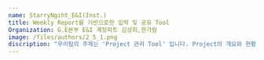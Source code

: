 ```yaml
---
name: StarryNgiht_E&I(Inst.)
title: Weekly Report를 기반으로한 입력 및 공유 Tool
Organization: G.E본부 E&I 계장파트 김성희,한가람
image: /files/authors/2_5_1.png
discription: "우리팀의 주제는 'Project 관리 Tool' 입니다. Project의 개요와 현황을 쉽게 확인 하고 관리 할 수 있도록 만든 프로그램 입니다. 각자의 컴퓨터 또는 서버에서 관리되던 Project 현황들을 Power Apps를 통해 쉽게 확인이 가능합니다. 또한, Project 주간 보고서를 통해 각 Project 의 Issue를 취합하던 기존 방식과 달리, Power Apps를 통해 실시간으로 Project의 Issue등을 확인 할 수 있습니다.이 프로그램을 통해 Project 의 LE 직책자는, Status 파악이 용이함은 물론이고 각 담당자들에게 Status Update 요청 및 Meeting 요청을 하여 효율적인 관리가 가능 합니다."
---
```

